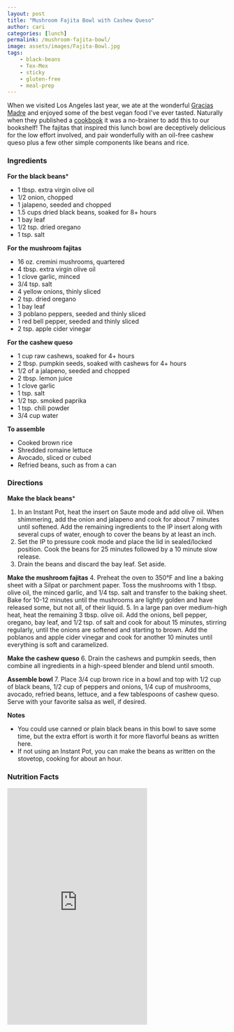 ```yaml
---
layout: post
title: "Mushroom Fajita Bowl with Cashew Queso"
author: cari
categories: [lunch]
permalink: /mushroom-fajita-bowl/
image: assets/images/Fajita-Bowl.jpg
tags:
    - black-beans
    - Tex-Mex
    - sticky
    - gluten-free
    - meal-prep
---
```


When we visited Los Angeles last year, we ate at the wonderful [Gracias Madre](https://graciasmadre.com/) and enjoyed some of the best vegan food I've ever tasted. Naturally when they published a [cookbook](https://www.penguinrandomhouse.com/books/609430/the-gracias-madre-cookbook-by-gracias-madre/) it was a no-brainer to add this to our bookshelf! The fajitas that inspired this lunch bowl are deceptively delicious for the low effort involved, and pair wonderfully with an oil-free cashew queso plus a few other simple components like beans and rice.

<h3> Ingredients </h3>

**For the black beans***

- 1 tbsp. extra virgin olive oil
- 1/2 onion, chopped
- 1 jalapeno, seeded and chopped
- 1.5 cups dried black beans, soaked for 8+ hours
- 1 bay leaf
- 1/2 tsp. dried oregano
- 1 tsp. salt

**For the mushroom fajitas**

- 16 oz. cremini mushrooms, quartered
- 4 tbsp. extra virgin olive oil
- 1 clove garlic, minced
- 3/4 tsp. salt
- 4 yellow onions, thinly sliced
- 2 tsp. dried oregano
- 1 bay leaf
- 3 poblano peppers, seeded and thinly sliced
- 1 red bell pepper, seeded and thinly sliced
- 2 tsp. apple cider vinegar

**For the cashew queso**

- 1 cup raw cashews, soaked for 4+ hours
- 2 tbsp. pumpkin seeds, soaked with cashews for 4+ hours
- 1/2 of a jalapeno, seeded and chopped
- 2 tbsp. lemon juice
- 1 clove garlic
- 1 tsp. salt
- 1/2 tsp. smoked paprika
- 1 tsp. chili powder
- 3/4 cup water

**To assemble**

- Cooked brown rice
- Shredded romaine lettuce
- Avocado, sliced or cubed
- Refried beans, such as from a can

<h3> Directions </h3>

**Make the black beans***

1. In an Instant Pot, heat the insert on Saute mode and add olive oil. When shimmering, add the onion and jalapeno and cook for about 7 minutes until softened. Add the remaining ingredients to the IP insert along with several cups of water, enough to cover the beans by at least an inch.
2. Set the IP to pressure cook mode and place the lid in sealed/locked position. Cook the beans for 25 minutes followed by a 10 minute slow release.
3. Drain the beans and discard the bay leaf. Set aside.

**Make the mushroom fajitas**
4. Preheat the oven to 350&deg;F and line a baking sheet with a Silpat or parchment paper. Toss the mushrooms with 1 tbsp. olive oil, the minced garlic, and 1/4 tsp. salt and transfer to the baking sheet. Bake for 10-12 minutes until the mushrooms are lightly golden and have released some, but not all, of their liquid.
5. In a large pan over medium-high heat, heat the remaining 3 tbsp. olive oil. Add the onions, bell pepper, oregano, bay leaf, and 1/2 tsp. of salt and cook for about 15 minutes, stirring regularly, until the onions are softened and starting to brown. Add the poblanos and apple cider vinegar and cook for another 10 minutes until everything is soft and caramelized.

**Make the cashew queso**
6. Drain the cashews and pumpkin seeds, then combine all ingredients in a high-speed blender and blend until smooth. 

**Assemble bowl**
7. Place 3/4 cup brown rice in a bowl and top with 1/2 cup of black beans, 1/2 cup of peppers and onions, 1/4 cup of mushrooms, avocado, refried beans, lettuce, and a few tablespoons of cashew queso. Serve with your favorite salsa as well, if desired.



**Notes**
- You could use canned or plain black beans in this bowl to save some time, but the extra effort is worth it for more flavorful beans as written here.
- If not using an Instant Pot, you can make the beans as written on the stovetop, cooking for about an hour.

<h3> Nutrition Facts </h3>

<iframe title="CRONOMETER.com" width="320" height="540" src="https://cronometer.com/facts.html?food=31175016&measure=0&labelType=AMERICAN_2016" frameborder="0"></iframe>
